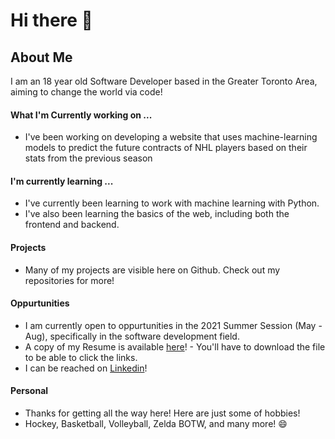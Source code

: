 # Hi there 👋

## About Me
I am an 18 year old Software Developer based in the Greater Toronto Area, aiming to change the world via code!

#### What I'm Currently working on ...
- I've been working on developing a website that uses machine-learning models to predict the future contracts of NHL players based on their stats from the previous season

#### I'm currently learning ...
- I've currently been learning to work with machine learning with Python.
- I've also been learning the basics of the web, including both the frontend and backend.

#### Projects
- Many of my projects are visible here on Github. Check out my repositories for more!

#### Oppurtunities
- I am currently open to oppurtunities in the 2021 Summer Session (May - Aug), specifically in the software development field.  
- A copy of my Resume is available [here](https://github.com/AliRZ-02/AliRZ-02/blob/main/Zaidi%2CAliRaza%20-%20Resume.pdf)! - You'll have to download the file to be able to click the links.
- I can be reached on [Linkedin](https://www.linkedin.com/in/ali-raza-zaidi/)!

#### Personal
- Thanks for getting all the way here! Here are just some of hobbies!
- Hockey, Basketball, Volleyball, Zelda BOTW, and many more! 😄

<!--
**AliRZ-02/AliRZ-02** is a ✨ _special_ ✨ repository because its `README.md` (this file) appears on your GitHub profile.

Here are some ideas to get you started:

- 🔭 I’m currently working on ...
- 🌱 I’m currently learning ...
- 👯 I’m looking to collaborate on ...
- 🤔 I’m looking for help with ...
- 💬 Ask me about ...
- 📫 How to reach me: ...
- 😄 Pronouns: ...
- ⚡ Fun fact: ...
-->
